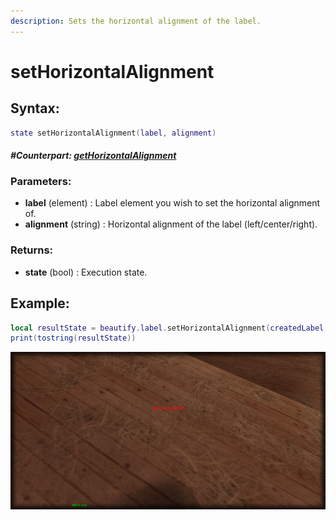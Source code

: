 ```yaml
---
description: Sets the horizontal alignment of the label.
---
```


# setHorizontalAlignment

## **Syntax:**

```lua
state setHorizontalAlignment(label, alignment)
```

#### _**\#Counterpart:**_ [_**getHorizontalAlignment**_](getlabelhorizontalalignment.md)

### **Parameters:**

* **label** \(element\) : Label element you wish to set the horizontal alignment of.
* **alignment** \(string\) : Horizontal alignment of the label \(left/center/right\).

### **Returns:**

* **state** \(bool\) : Execution state.

## **Example:**

```lua
local resultState = beautify.label.setHorizontalAlignment(createdLabel, "center")
print(tostring(resultState))
```

![](../../.gitbook/assets/setlabelhorizontalalignment.png)

